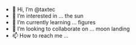 - 👋 Hi, I’m @taxtec
- 👀 I’m interested in ... the sun
- 🌱 I’m currently learning ... figures
- 💞️ I’m looking to collaborate on ... moon landing
- 📫 How to reach me ... 

<!---
taxtec/taxtec is a ✨ special ✨ repository because its `README.md` (this file) appears on your GitHub profile.
You can click the Preview link to take a look at your changes.
--->

